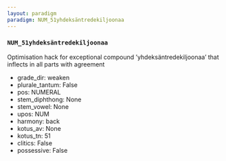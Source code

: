 ```yaml
---
layout: paradigm
paradigm: NUM_51yhdeksäntredekiljoonaa
---
```

### ` NUM_51yhdeksäntredekiljoonaa `

Optimisation hack for exceptional compound ’yhdeksäntredekiljoonaa’ that inflects in all parts with agreement
* grade_dir: weaken
* plurale_tantum: False
* pos: NUMERAL
* stem_diphthong: None
* stem_vowel: None
* upos: NUM
* harmony: back
* kotus_av: None
* kotus_tn: 51
* clitics: False
* possessive: False

